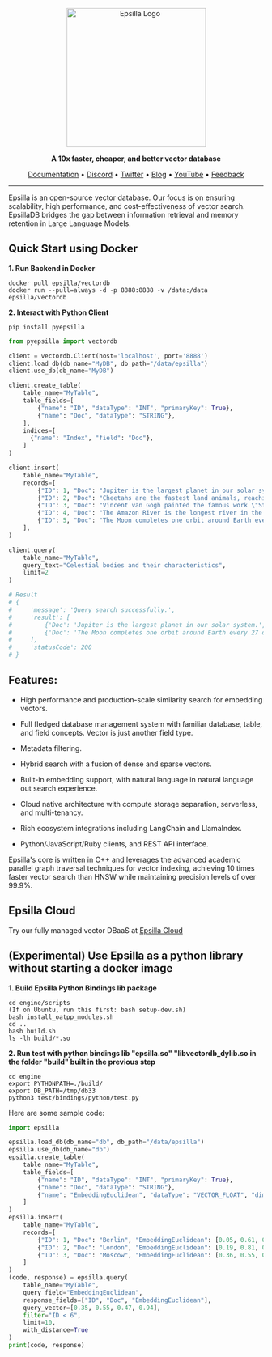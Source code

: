 <div align="center">
<p align="center">

<img width="275" alt="Epsilla Logo" src="https://www.epsilla.com/lovable-uploads/15c9d72d-da52-4584-a6f9-c26f126a2af8.png">

**A 10x faster, cheaper, and better vector database**

<a href="https://epsilla-inc.gitbook.io/epsilladb/">Documentation</a> •
<a href="https://discord.gg/cDaY2CxZc5">Discord</a> •
<a href="https://twitter.com/epsilla_inc">Twitter</a> •
<a href="https://blog.epsilla.com">Blog</a> •
<a href="https://www.youtube.com/@Epsilla-kp5cx">YouTube</a> •
<a href="https://forms.gle/z73ra1sGBxH9wiUR8">Feedback</a>

</div>

<hr />

Epsilla is an open-source vector database. Our focus is on ensuring scalability, high performance, and cost-effectiveness of vector search. EpsillaDB bridges the gap between information retrieval and memory retention in Large Language Models.

## Quick Start using Docker

**1. Run Backend in Docker**
```shell
docker pull epsilla/vectordb
docker run --pull=always -d -p 8888:8888 -v /data:/data epsilla/vectordb
```

**2. Interact with Python Client**
```shell
pip install pyepsilla
```

```python
from pyepsilla import vectordb

client = vectordb.Client(host='localhost', port='8888')
client.load_db(db_name="MyDB", db_path="/data/epsilla")
client.use_db(db_name="MyDB")

client.create_table(
    table_name="MyTable",
    table_fields=[
        {"name": "ID", "dataType": "INT", "primaryKey": True},
        {"name": "Doc", "dataType": "STRING"},
    ],
    indices=[
      {"name": "Index", "field": "Doc"},
    ]
)

client.insert(
    table_name="MyTable",
    records=[
        {"ID": 1, "Doc": "Jupiter is the largest planet in our solar system."},
        {"ID": 2, "Doc": "Cheetahs are the fastest land animals, reaching speeds over 60 mph."},
        {"ID": 3, "Doc": "Vincent van Gogh painted the famous work \"Starry Night.\""},
        {"ID": 4, "Doc": "The Amazon River is the longest river in the world."},
        {"ID": 5, "Doc": "The Moon completes one orbit around Earth every 27 days."},
    ],
)

client.query(
    table_name="MyTable",
    query_text="Celestial bodies and their characteristics",
    limit=2
)

# Result
# {
#     'message': 'Query search successfully.',
#     'result': [
#         {'Doc': 'Jupiter is the largest planet in our solar system.', 'ID': 1},
#         {'Doc': 'The Moon completes one orbit around Earth every 27 days.', 'ID': 5}
#     ],
#     'statusCode': 200
# }
```


## Features:

* High performance and production-scale similarity search for embedding vectors.

* Full fledged database management system with familiar database, table, and field concepts. Vector is just another field type.

* Metadata filtering.

* Hybrid search with a fusion of dense and sparse vectors.

* Built-in embedding support, with natural language in natural language out search experience.

* Cloud native architecture with compute storage separation, serverless, and multi-tenancy.

* Rich ecosystem integrations including LangChain and LlamaIndex.

* Python/JavaScript/Ruby clients, and REST API interface.

Epsilla's core is written in C++ and leverages the advanced academic parallel graph traversal techniques for vector indexing, achieving 10 times faster vector search than HNSW while maintaining precision levels of over 99.9%.



## Epsilla Cloud

Try our fully managed vector DBaaS at <a href="https://cloud.epsilla.com/">Epsilla Cloud</a>

## (Experimental) Use Epsilla as a python library without starting a docker image

**1. Build Epsilla Python Bindings lib package**
```shell
cd engine/scripts
(If on Ubuntu, run this first: bash setup-dev.sh)
bash install_oatpp_modules.sh
cd ..
bash build.sh
ls -lh build/*.so
```

**2. Run test with python bindings lib "epsilla.so" "libvectordb_dylib.so in the folder "build" built in the previous step**
```shell
cd engine
export PYTHONPATH=./build/
export DB_PATH=/tmp/db33
python3 test/bindings/python/test.py
```

Here are some sample code:
```python
import epsilla

epsilla.load_db(db_name="db", db_path="/data/epsilla")
epsilla.use_db(db_name="db")
epsilla.create_table(
    table_name="MyTable",
    table_fields=[
        {"name": "ID", "dataType": "INT", "primaryKey": True},
        {"name": "Doc", "dataType": "STRING"},
        {"name": "EmbeddingEuclidean", "dataType": "VECTOR_FLOAT", "dimensions": 4, "metricType": "EUCLIDEAN"}
    ]
)
epsilla.insert(
    table_name="MyTable",
    records=[
        {"ID": 1, "Doc": "Berlin", "EmbeddingEuclidean": [0.05, 0.61, 0.76, 0.74]},
        {"ID": 2, "Doc": "London", "EmbeddingEuclidean": [0.19, 0.81, 0.75, 0.11]},
        {"ID": 3, "Doc": "Moscow", "EmbeddingEuclidean": [0.36, 0.55, 0.47, 0.94]}
    ]
)
(code, response) = epsilla.query(
    table_name="MyTable",
    query_field="EmbeddingEuclidean",
    response_fields=["ID", "Doc", "EmbeddingEuclidean"],
    query_vector=[0.35, 0.55, 0.47, 0.94],
    filter="ID < 6",
    limit=10,
    with_distance=True
)
print(code, response)
```


